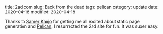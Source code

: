 title: 2ad.com
slug: Back from the dead
tags: pelican
category: update
date: 2020-04-18
modified: 2020-04-18

Thanks to [Samer Kanjo](https://samer.kanjo.net) for getting me all excited about static page generation and [Pelican](https://blog.getpelican.com/).   I resurrected the 2ad site for fun.   It was super easy.
